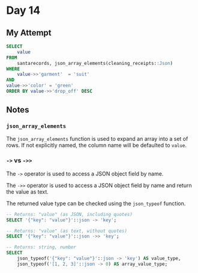 # Day 14

## My Attempt

```sql
SELECT 
	value
FROM 
	santarecords, json_array_elements(cleaning_receipts::Json)
WHERE 
	value->>'garment'  = 'suit'
AND 
value->>'color' = 'green'
ORDER BY value->>'drop_off' DESC
```

## Notes

### `json_array_elements`

The `json_array_elements` function is used to expand an array into a set of rows. If not explicitly named, the column name will be defaulted to `value`.

### `->` vs `->>`

The `->` operator is used to access a JSON object field by name.

The `->>` operator is used to access a JSON object field by name and return the value as text.

The returned value type can be checked using the `json_typeof` function.


```sql
-- Returns: "value" (as JSON, including quotes)
SELECT '{"key": "value"}'::json -> 'key'; 

-- Returns: "value" (as text, without quotes)
SELECT '{"key": "value"}'::json ->> 'key'; 

-- Returns: string, number
SELECT 
    json_typeof('{"key": "value"}'::json -> 'key') AS value_type,
    json_typeof('[1, 2, 3]'::json -> 0) AS array_value_type;
```

